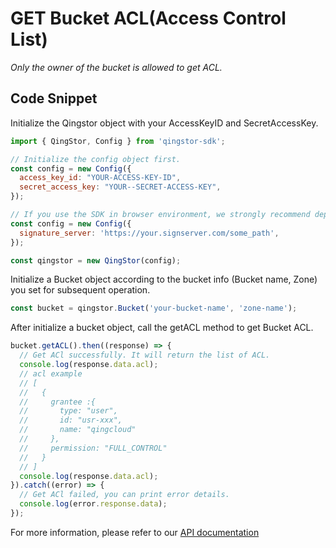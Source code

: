 # GET Bucket ACL(Access Control List)

*Only the owner of the bucket is allowed to get ACL.*

## Code Snippet

Initialize the Qingstor object with your AccessKeyID and SecretAccessKey.

```javascript
import { QingStor, Config } from 'qingstor-sdk';

// Initialize the config object first.
const config = new Config({
  access_key_id: "YOUR-ACCESS-KEY-ID",
  secret_access_key: "YOUR--SECRET-ACCESS-KEY",
});

// If you use the SDK in browser environment, we strongly recommend deploying a signature server that is specifically used to sign requests, so the access_key_id and secret_access_key will not exposing to the client. Node environment not support signature server for now.
const config = new Config({
  signature_server: 'https://your.signserver.com/some_path',
});

const qingstor = new QingStor(config);
```

Initialize a Bucket object according to the bucket info (Bucket name, Zone) you set for subsequent operation.

```javascript
const bucket = qingstor.Bucket('your-bucket-name', 'zone-name');
```

After initialize a bucket object, call the getACL method to get Bucket ACL.

```javascript
bucket.getACL().then((response) => {
  // Get ACl successfully. It will return the list of ACL.
  console.log(response.data.acl);
  // acl example
  // [
  //   {
  //     grantee :{
  //       type: "user",
  //       id: "usr-xxx",
  //       name: "qingcloud"
  //     },
  //     permission: "FULL_CONTROL"
  //   }
  // ]
  console.log(response.data.acl);
}).catch((error) => {
  // Get ACl failed, you can print error details.
  console.log(error.response.data);
});
```

For more information, please refer to our [API documentation](https://docsv3.qingcloud.com/storage/object-storage/api/bucket/acl/get_acl/)
